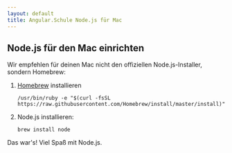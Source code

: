 ```yaml
---
layout: default
title: Angular.Schule Node.js für Mac
---
```


## Node.js für den Mac einrichten

Wir empfehlen für deinen Mac nicht den offiziellen Node.js-Installer, sondern Homebrew:

1. [Homebrew](https://brew.sh/) installieren
   ```
   /usr/bin/ruby -e "$(curl -fsSL https://raw.githubusercontent.com/Homebrew/install/master/install)"
   ```
2. Node.js installieren:
   ```
   brew install node
   ```

Das war's! Viel Spaß mit Node.js.
